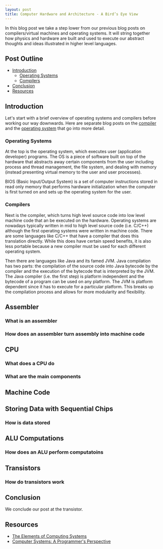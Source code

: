 ```yaml
---
layout: post
title: Computer Hardware and Architecture - A Bird’s Eye View
---
```


In this blog post we take a step lower from our previous blog posts on compilers/virtual machines and operating systems. It will string together how physics and hardware are built and used to execute our abstract thoughts and ideas illustrated in higher level languages.

## Post Outline
- [Introduction](#introduction)
    - [Operating Systems]()
    - [Compilers]()
- [Conclusion](#conclusion)
- [Resources](#resources)

## Introduction
Let's start with a brief overview of operating systems and compilers before working our way downwards.
Here are separate blog posts on the [compiler](https://andrew128.github.io/Compilers/) and the [operating system](https://andrew128.github.io/OperatingSystems/) that go into more detail.

### Operating Systems
At the top is the operating system, which executes user (application developer) programs.
The OS is a piece of software built on top of the hardware that abstracts away certain components from the user including process and thread management, the file system, and dealing with memory (instead presenting virtual memory to the user and user processes).

BIOS (Basic Input/Output System) is a set of computer instructions stored in read only memory that performs hardware initialization when the computer is first turned on and sets up the operating system for the user. 

### Compilers
Next is the compiler, which turns high level source code into low level machine code that an be executed on the hardware.
Operating systems are nowadays typically written in mid to high level source code (i.e. C/C++) although the first operating systems were written in machine code.
There are some languages like C/C++ that have a compiler that does this translation directly.
While this does have certain speed benefits, it is also less portable because a new compiler must be used for each different operating system.

Then there are languages like Java and its famed JVM.
Java compilation has two parts: the compilation of the source code into Java bytecode by the compiler and the execution of the bytecode that is interpreted by the JVM.
The Java compiler (i.e. the first step) is platform independent and the bytecode of a program can be used on any platform.
The JVM is platform dependent since it has to execute for a particular platform.
This breaks up the compilation process and allows for more modularity and flexibility.

## Assembler

### What is an assembler

### How does an assembler turn assembly into machine code

## CPU

### What does a CPU do

### What are the main components

## Machine Code

## Storing Data with Sequential Chips

### How is data stored

## ALU Computations

### How does an ALU perform computatoins

## Transistors

### How do transistors work

## Conclusion
We conclude our post at the transistor.

## Resources
- [The Elements of Computing Systems](https://www.amazon.com/Elements-Computing-Systems-Building-Principles/dp/0262640686)
- [Computer Systems: A Programmer's Perspective](https://www.amazon.com/Computer-Systems-Programmers-Perspective-3rd/dp/013409266X)